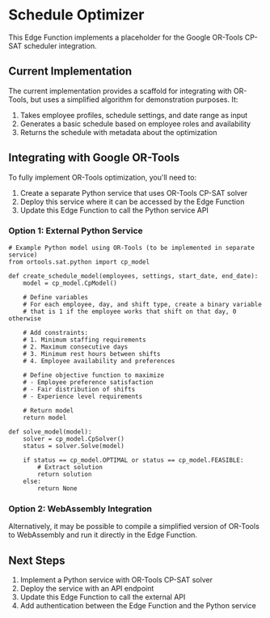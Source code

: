 
# Schedule Optimizer

This Edge Function implements a placeholder for the Google OR-Tools CP-SAT scheduler integration. 

## Current Implementation

The current implementation provides a scaffold for integrating with OR-Tools, but uses a simplified algorithm for demonstration purposes. It:

1. Takes employee profiles, schedule settings, and date range as input
2. Generates a basic schedule based on employee roles and availability
3. Returns the schedule with metadata about the optimization

## Integrating with Google OR-Tools

To fully implement OR-Tools optimization, you'll need to:

1. Create a separate Python service that uses OR-Tools CP-SAT solver
2. Deploy this service where it can be accessed by the Edge Function
3. Update this Edge Function to call the Python service API

### Option 1: External Python Service

```
# Example Python model using OR-Tools (to be implemented in separate service)
from ortools.sat.python import cp_model

def create_schedule_model(employees, settings, start_date, end_date):
    model = cp_model.CpModel()
    
    # Define variables
    # For each employee, day, and shift type, create a binary variable
    # that is 1 if the employee works that shift on that day, 0 otherwise
    
    # Add constraints:
    # 1. Minimum staffing requirements
    # 2. Maximum consecutive days
    # 3. Minimum rest hours between shifts
    # 4. Employee availability and preferences
    
    # Define objective function to maximize
    # - Employee preference satisfaction
    # - Fair distribution of shifts
    # - Experience level requirements
    
    # Return model
    return model

def solve_model(model):
    solver = cp_model.CpSolver()
    status = solver.Solve(model)
    
    if status == cp_model.OPTIMAL or status == cp_model.FEASIBLE:
        # Extract solution
        return solution
    else:
        return None
```

### Option 2: WebAssembly Integration

Alternatively, it may be possible to compile a simplified version of OR-Tools to WebAssembly and run it directly in the Edge Function.

## Next Steps

1. Implement a Python service with OR-Tools CP-SAT solver
2. Deploy the service with an API endpoint
3. Update this Edge Function to call the external API
4. Add authentication between the Edge Function and the Python service
